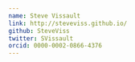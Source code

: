```yaml
---
name: Steve Vissault
link: http://steveviss.github.io/
github: SteveViss
twitter: SVissault
orcid: 0000-0002-0866-4376
---
```

